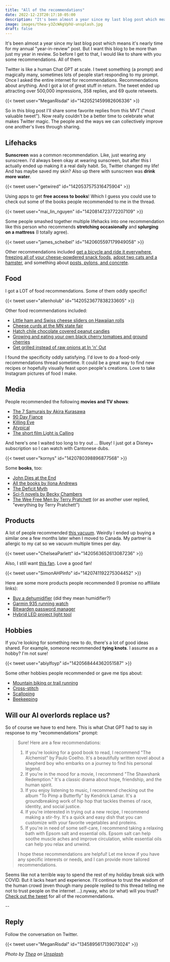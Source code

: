 ```yaml
---
title: "All of the recommendations"
date: 2022-12-23T20:17:10-05:00
description: "It's been almost a year since my last blog post which means it's nearly time for my annual year-in-review post. But I want this blog to be more than just my year in review. So before I get to that, I would like to share with you some recommendations. All of them."
image: images/thea-y3ZcWAgVphU-unsplash.jpg
draft: false
---
```


It's been almost a year since my last blog post which means it's nearly time for my annual "year-in-review" post. But I want this blog to be more than just my year in review. So before I get to that, I would like to share with you some recommendations. All of them.

Twitter is like a human Chat GPT at scale. I tweet something (a prompt) and magically many, sometimes lots of people start responding to my prompt. Once I asked the entire internet for recommendations. Recommendations about anything. And I got a lot of great stuff in return. The tweet ended up attracting over 500,000 impressions, 358 replies, and 69 quote retweets.

{{< tweet user="MeganRisdal" id="1420521459982606336" >}}

So in this blog post I'll share some favorite replies from this MVT ("most valuable tweet"). Now really couldn't be a better time to celebrate what makes Twitter magic. The people and the ways we can collectively improve one another's lives through sharing.

## Lifehacks

**Sunscreen** was a common recommendation. Like, just wearing any sunscreen. I'd always been okay at wearing sunscreen, but after this I actually ended up making it a real daily habit. So, Twitter changed my life! And has maybe saved my skin? Also up there with sunscreen was **drink more water**.	

{{< tweet user="getwired" id="1420537575316475904" >}}

Using apps to get **free access to books**! Which I guess you could use to check out some of the books people recommended to me in the thread.

{{< tweet user="mai_lin_nguyen" id="1420814723772207109" >}}

Some people smashed together multiple lifehacks into one recommendation like this person who recommends **stretching occasionally** and **splurging on a mattress** (I totally agree). 

{{< tweet user="james_scheibel" id="1420605597179949058" >}}

Other recommendations included [get a bicycle and ride it everywhere](https://twitter.com/balalaikagrunge/status/1420660057860153349), [freezing all of your cheese-powdered snack foods](https://twitter.com/Brophensteen/status/1420920640618467332), [adopt two cats and a hamster](https://twitter.com/hisotalus/status/1420678675410964483), and something about [posts, pylons, and concrete](https://twitter.com/nobletrout/status/1420814062858948616).


## Food

I got a LOT of food recommendations. Some of them oddly specific!

{{< tweet user="allenholub" id="1420523677838233605" >}}

Other food recommendations included:

* [Little ham and Swiss cheese sliders on Hawaiian rolls](https://twitter.com/tjmahr/status/1420561843945414657)
* [Cheese curds at the MN state fair](https://twitter.com/GabeSchenz/status/1420535327983296512)
* [Hatch chile chocolate covered peanut candies](https://twitter.com/shadowbanned_/status/1420527000473665538)
* [Growing and eating your own black cherry tomatoes and ground cherries](https://twitter.com/dwhdai/status/1420757513562120194)
* [Get grilled instead of raw onions at In 'n' Out](https://twitter.com/SnailMamma/status/1420529291129880578)

I found the specificity oddly satisfying. I'd love to do a food-only recommendations thread sometime. It could be a great way to find new recipes or hopefully visually feast upon people's creations. Love to take Instagram pictures of food I make.

## Media

People recommended the following **movies and TV shows**:

* [The 7 Samurais by Akira Kurasawa](https://twitter.com/nstamboglis/status/1420661093819617280?s=20&t=dmV5VhRNPABRCDiNa47D9g)
* [90 Day Fiance](https://twitter.com/ChloeCondon/status/1420526132835753986)
* [Killing Eve](https://twitter.com/databoydg/status/1420783839404695554)
* [Atypical](https://twitter.com/ModernNadeshiko/status/1421409595142987781)
* [The short film Light is Calling](https://twitter.com/TartanLlama/status/1420786701174202381)

And here's one I waited too long to try out ... Bluey! I just got a Disney+ subscription so I can watch with Cantonese dubs.

{{< tweet user="kornys" id="1420780398896877568" >}}

Some **books**, too:

* [John Dies at the End](https://twitter.com/davidasboth/status/1420669458415292417)
* [All the books by Ilona Andrews](https://twitter.com/JennaJrdn/status/1420557443692732417)
* [The Deficit Myth](https://twitter.com/migueldeicaza/status/1420521870659571712)
* [Sci-fi novels by Becky Chambers](https://twitter.com/polesasunder/status/1420593156387639303)
* [The Wee Free Men by Terry Pratchett](https://twitter.com/DrKashik/status/1420540509655867395) (or as another user replied, "everything by Terry Pratchett")

## Products

A lot of people recommended [this vacuum](https://www.dyson.com/vacuum-cleaners/cordless/v11/shop-all). Weirdly I ended up buying a similar one a few months later when I moved to Canada. My partner is allergic to my cat so we vacuum multiple times per day. 

{{< tweet user="ChelseaParlett" id="1420563652613087236" >}}

Also, I still want [this fan](https://www.meaco.com/products/meacofan-1056-air-circulator). Love a good fan!

{{< tweet user="SimonAHPInfo" id="1420741192275304452" >}}

Here are some more products people recommended (I promise no affiliate links):

* [Buy a dehumidifier](https://twitter.com/Nyarlathocon/status/1420949206974582789) (did they mean humidifier?)
* [Garmin 935 running watch](https://twitter.com/tmllr/status/1420568786705338368)
* [Bitwarden password manager](https://twitter.com/abaranov/status/1420527967717912577)
* [Hybrid LED project light tool](https://twitter.com/adamlaiacano/status/1420531338801782785)

## Hobbies

If you're looking for something new to do, there's a lot of good ideas shared. For example, someone recommended **tying knots**. I assume as a hobby? I'm not sure!

{{< tweet user="abiylfoyp" id="1420568444362051587" >}}

Some other hobbies people recommended or gave me tips about:

* [Mountain biking or trail running](https://twitter.com/eamcvey/status/1420558601878392833)
* [Cross-stitch](https://twitter.com/wholemilk/status/1420793507690684416)
* [Scalloping](https://twitter.com/ErinWestgate/status/1421019853054529539)
* [Beekeeping](https://twitter.com/rootpoint/status/1420757714402103316)

## Will our AI overlords replace us?

So of course we have to end here. This is what Chat GPT had to say in response to my "recommendations" prompt:

> Sure! Here are a few recommendations:
> 1. If you're looking for a good book to read, I recommend "The Alchemist" by Paulo Coelho. It's a beautifully written novel about a shepherd boy who embarks on a journey to find his personal legend.
> 2. If you're in the mood for a movie, I recommend "The Shawshank Redemption." It's a classic drama about hope, friendship, and the human spirit.
> 3. If you enjoy listening to music, I recommend checking out the album "To Pimp a Butterfly" by Kendrick Lamar. It's a groundbreaking work of hip hop that tackles themes of race, identity, and social justice.
> 4. If you're interested in trying out a new recipe, I recommend making a stir-fry. It's a quick and easy dish that you can customize with your favorite vegetables and proteins.
> 5. If you're in need of some self-care, I recommend taking a relaxing bath with Epsom salt and essential oils. Epsom salt can help soothe muscle aches and improve circulation, while essential oils can help you relax and unwind.
>
> I hope these recommendations are helpful! Let me know if you have any specific interests or needs, and I can provide more tailored recommendations.

Seems like not a terrible way to spend the rest of my holiday break sick with COVID. But it lacks heart and experience. I'll continue to trust the wisdom of the human crowd (even though many people replied to this thread telling me not to trust people on the internet ...).nyway, who (or what) will you trust? [Check out the tweet](https://twitter.com/MeganRisdal/status/1420521459982606336) for all of the recommendations.

--

## Reply

Follow the conversation on Twitter.

{{< tweet user="MeganRisdal" id="1345895617139073024" >}}

_Photo by <a href="https://unsplash.com/@theasophie?utm_source=unsplash&utm_medium=referral&utm_content=creditCopyText">Thea</a> on <a href="https://unsplash.com/s/photos/advice?utm_source=unsplash&utm_medium=referral&utm_content=creditCopyText">Unsplash</a>_